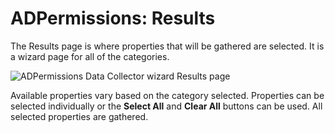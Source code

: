 # ADPermissions: Results

The Results page is where properties that will be gathered are selected. It is a wizard page for all
of the categories.

![ADPermissions Data Collector wizard Results page](/img/product_docs/accessanalyzer/11.6/accessanalyzer/admin/datacollector/adinventory/results.webp)

Available properties vary based on the category selected. Properties can be selected individually or
the **Select All** and **Clear All** buttons can be used. All selected properties are gathered.
